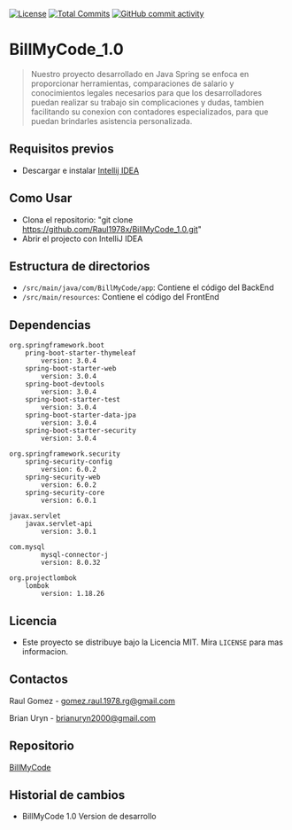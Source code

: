 [![License](https://img.shields.io/badge/license-MIT-blue.svg)](https://github.com/ltpitt/java-spring-thymeleaf-chat/blob/master/LICENSE)
[![Total Commits](https://img.shields.io/github/last-commit/https:/github.com/Raul1978x/BillMyCode_1.0)](https://github.com/Raul1978x/BillMyCode_1.0/commits)
[![GitHub commit activity](https://img.shields.io/github/commit-activity/4w/github.com/Raul1978x/BillMyCode_1.0?foo=bar)](https://github.com/Raul1978x/BillMyCode_1.0/commits)
# BillMyCode_1.0

> Nuestro proyecto desarrollado en Java Spring se enfoca en proporcionar herramientas, comparaciones de salario y conocimientos legales necesarios para que los desarrolladores
puedan realizar su trabajo sin complicaciones y dudas, tambien facilitando su conexion con contadores especializados, para que puedan brindarles
asistencia personalizada.

## Requisitos previos

- Descargar e instalar [Intellij IDEA](https://www.jetbrains.com/idea/download)

## Como Usar

- Clona el repositorio: "git clone https://github.com/Raul1978x/BillMyCode_1.0.git"
- Abrir el projecto con IntelliJ IDEA

## Estructura de directorios

- `/src/main/java/com/BillMyCode/app`: Contiene el código del BackEnd
- `/src/main/resources`: Contiene el código del FrontEnd

## Dependencias

    org.springframework.boot
    	pring-boot-starter-thymeleaf
    		version: 3.0.4
    	spring-boot-starter-web
    		version: 3.0.4
    	spring-boot-devtools
    		version: 3.0.4
    	spring-boot-starter-test
    		version: 3.0.4
    	spring-boot-starter-data-jpa
    		version: 3.0.4
    	spring-boot-starter-security
    		version: 3.0.4

    org.springframework.security
    	spring-security-config
    		version: 6.0.2
    	spring-security-web
    		version: 6.0.2
    	spring-security-core
    		version: 6.0.1

    javax.servlet
    	javax.servlet-api
    		version: 3.0.1

    com.mysql
    		mysql-connector-j
    		version: 8.0.32

    org.projectlombok
    	lombok
    		version: 1.18.26


## Licencia

- Este proyecto se distribuye bajo la Licencia MIT. Mira ``LICENSE`` para mas informacion.

## Contactos

Raul Gomez - gomez.raul.1978.rg@gmail.com

Brian Uryn - brianuryn2000@gmail.com

## Repositorio

[BillMyCode](https://github.com/Raul1978x/BillMyCode_1.0.git)

## Historial de cambios

- BillMyCode 1.0 Version de desarrollo


